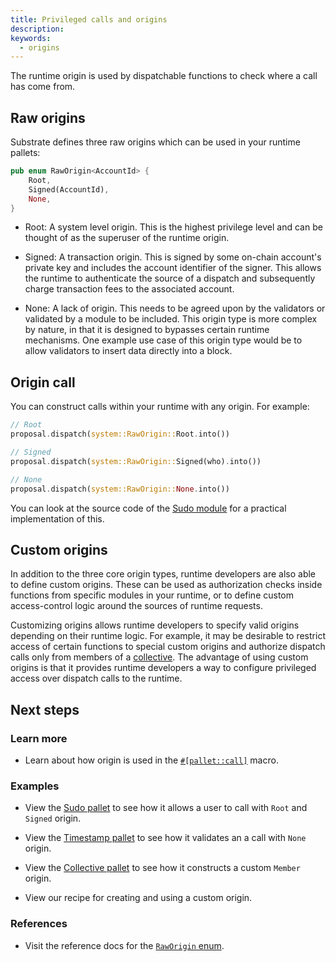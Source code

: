 ```yaml
---
title: Privileged calls and origins
description:
keywords:
  - origins
---
```


The runtime origin is used by dispatchable functions to check where a call has come from.

## Raw origins

Substrate defines three raw origins which can be used in your runtime pallets:

```rust
pub enum RawOrigin<AccountId> {
	Root,
	Signed(AccountId),
	None,
}
```

- Root: A system level origin. This is the highest privilege level and can be thought of as the superuser of the runtime origin.

- Signed: A transaction origin. This is signed by some on-chain account's private key and includes the account identifier of the signer. This allows the runtime to authenticate the source of a dispatch and subsequently charge transaction fees to the associated account.

- None: A lack of origin. This needs to be agreed upon by the validators or validated by a module to
  be included. This origin type is more complex by nature, in that it is designed to bypasses certain runtime mechanisms. One example use case of this origin type would be to allow validators to insert data directly into a block.

## Origin call

You can construct calls within your runtime with any origin. For example:

```rust
// Root
proposal.dispatch(system::RawOrigin::Root.into())

// Signed
proposal.dispatch(system::RawOrigin::Signed(who).into())

// None
proposal.dispatch(system::RawOrigin::None.into())
```

You can look at the source code of the [Sudo module](https://paritytech.github.io/substrate/master/pallet_sudo/index.html) for a practical implementation of this.

## Custom origins

In addition to the three core origin types, runtime developers are also able to define custom origins.
These can be used as authorization checks inside functions from specific modules in your runtime, or to define custom access-control logic around the sources of runtime requests.

Customizing origins allows runtime developers to specify valid origins depending on their runtime logic. For example, it may be desirable to restrict access of certain functions to special custom origins and authorize dispatch calls only from members of a [collective](https://github.com/paritytech/substrate/tree/master/frame/collective). The advantage of using custom origins is that it provides runtime developers a way to configure privileged access over dispatch calls to the runtime.

## Next steps

### Learn more

- Learn about how origin is used in the [`#[pallet::call]`](https://paritytech.github.io/substrate/master/frame_support/attr.pallet.html#call-palletcall-optional) macro.

### Examples

- View the [Sudo pallet](https://github.com/paritytech/substrate/tree/master/frame/sudo) to see how it allows a user to call with `Root` and `Signed` origin.

- View the [Timestamp pallet](https://github.com/paritytech/substrate/tree/master/frame/timestamp) to see how it validates an a call with `None` origin.

- View the [Collective pallet](https://github.com/paritytech/substrate/tree/master/frame/collective) to see how it constructs a custom `Member` origin.

- View our recipe for creating and using a custom origin.

### References

- Visit the reference docs for the
  [`RawOrigin` enum](https://paritytech.github.io/substrate/master/frame_system/enum.RawOrigin.html).
